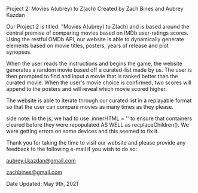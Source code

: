 Project 2: Movies A(ubrey) to Z(ach) Created by Zach Bines and Aubrey Kazdan

Our Project 2 is titled: "Movies A(ubrey) to Z(ach) and is based around the central premise of comparing movies based on IMDb user-ratings scores.
Using the restful OMDb API, our website is able to dynamically generate elements based on movie titles, posters, years of release and plot synopses.

When the user reads the instructions and begins the game, the website generates a random movie based off a curated-list made by us.
The user is then prompted to find and input a movie that is ranked better than the curated movie.
When the user's movie choice is confirmed, two scores will append to the posters and will reveal which movie scored higher.

The website is able to iterate through our curated list in a replayable format so that the user can compare movies as many times as they please.

side note: In the js, we had to use .innerHTML = '' to ensure that containers cleared before they were repopulated AS WELL as recplaceChildren(). We were getting errors on some devices and this seemed to fix it. 

Thank you for taking the time to visit our website and please provide any feedback to the following e-mail if you wish to do so: 

aubrey.j.kazdan@gmail.com

zachbines@gmail.com

Date Updated: May 9th, 2021
